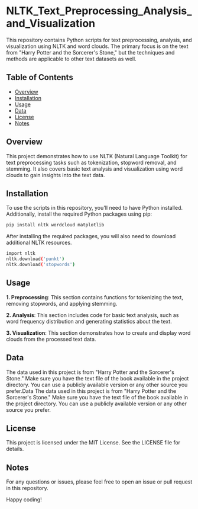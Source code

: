 # NLTK_Text_Preprocessing_Analysis_and_Visualization

This repository contains Python scripts for text preprocessing, analysis, and visualization using NLTK and word clouds. The primary focus is on the text from "Harry Potter and the Sorcerer's Stone," but the techniques and methods are applicable to other text datasets as well.

## Table of Contents

- [Overview](#overview)
- [Installation](#installation)
- [Usage](#usage)
- [Data](#data)
- [License](#license)
- [Notes](#notes)

## Overview

This project demonstrates how to use NLTK (Natural Language Toolkit) for text preprocessing tasks such as tokenization, stopword removal, and stemming. It also covers basic text analysis and visualization using word clouds to gain insights into the text data.

## Installation

To use the scripts in this repository, you'll need to have Python installed. Additionally, install the required Python packages using pip:

```bash
pip install nltk wordcloud matplotlib
```

After installing the required packages, you will also need to download additional NLTK resources.

```bash
import nltk
nltk.download('punkt')
nltk.download('stopwords')
```

## Usage

**1. Preprocessing**: This section contains functions for tokenizing the text, removing stopwords, and applying stemming.

**2. Analysis**: This section includes code for basic text analysis, such as word frequency distribution and generating statistics about the text.

**3. Visualization**: This section demonstrates how to create and display word clouds from the processed text data.

## Data

The data used in this project is from "Harry Potter and the Sorcerer's Stone." Make sure you have the text file of the book available in the project directory. You can use a publicly available version or any other source you prefer.Data
The data used in this project is from "Harry Potter and the Sorcerer's Stone." Make sure you have the text file of the book available in the project directory. You can use a publicly available version or any other source you prefer.

## License

This project is licensed under the MIT License. See the LICENSE file for details.

## Notes

For any questions or issues, please feel free to open an issue or pull request in this repository.

Happy coding!
